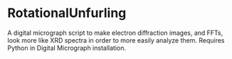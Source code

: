 # RotationalUnfurling
A digital micrograph script to make electron diffraction images, and FFTs, look more like XRD spectra in order to more easily analyze them. Requires Python in Digital Micrograph installation. 
